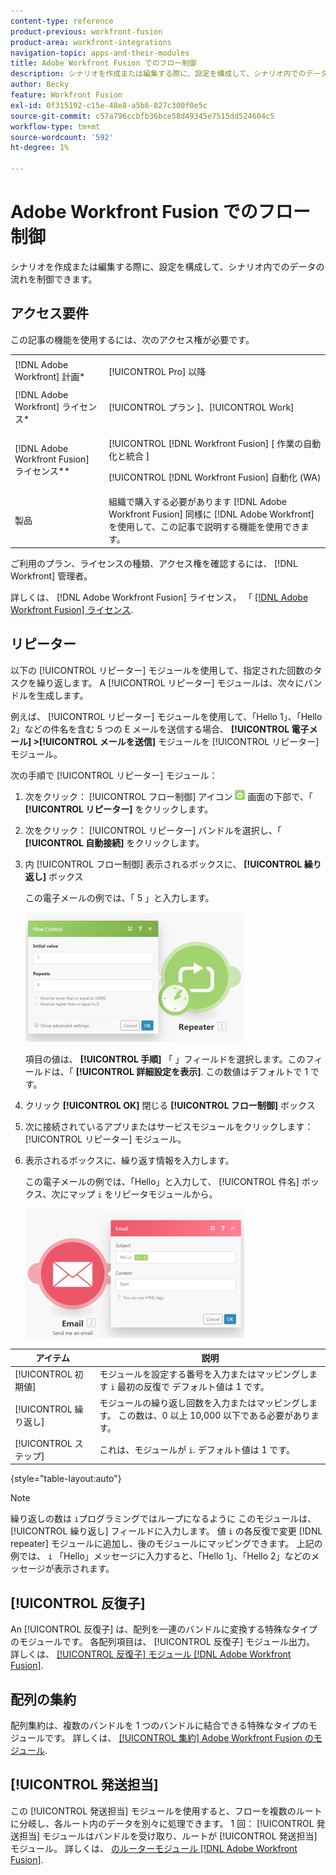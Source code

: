```yaml
---
content-type: reference
product-previous: workfront-fusion
product-area: workfront-integrations
navigation-topic: apps-and-their-modules
title: Adobe Workfront Fusion でのフロー制御
description: シナリオを作成または編集する際に、設定を構成して、シナリオ内でのデータの流れを制御できます。
author: Becky
feature: Workfront Fusion
exl-id: 0f315192-c15e-48e8-a5b6-827c300f0e5c
source-git-commit: c57a796ccbfb36bce58d49345e7515dd524604c5
workflow-type: tm+mt
source-wordcount: '592'
ht-degree: 1%

---
```


# Adobe Workfront Fusion でのフロー制御

シナリオを作成または編集する際に、設定を構成して、シナリオ内でのデータの流れを制御できます。

## アクセス要件

この記事の機能を使用するには、次のアクセス権が必要です。

<table style="table-layout:auto"> 
 <col> 
 <col> 
 <tbody> 
  <tr> 
   <td role="rowheader">[!DNL Adobe Workfront] 計画*</td>
  <td> <p>[!UICONTROL Pro] 以降</p> </td>
  </tr> 
  <tr data-mc-conditions=""> 
   <td role="rowheader">[!DNL Adobe Workfront] ライセンス*</td>
   <td> <p>[!UICONTROL プラン ]、[!UICONTROL Work]</p> </td> 
  </tr> 
  <tr> 
   <td role="rowheader">[!DNL Adobe Workfront Fusion] ライセンス**</td> 
   <td> <p>[!UICONTROL [!DNL Workfront Fusion] [ 作業の自動化と統合 ] </p>   <p>[!UICONTROL [!DNL Workfront Fusion] 自動化 (WA)</p>  </td> 
  </tr> 
  <tr> 
   <td role="rowheader">製品</td> 
   <td>組織で購入する必要があります [!DNL Adobe Workfront Fusion] 同様に [!DNL Adobe Workfront] を使用して、この記事で説明する機能を使用できます。</td> 
  </tr> 
 </tbody> 
</table>

ご利用のプラン、ライセンスの種類、アクセス権を確認するには、 [!DNL Workfront] 管理者。

詳しくは、 [!DNL Adobe Workfront Fusion] ライセンス， 「 [[!DNL Adobe Workfront Fusion] ライセンス](../../workfront-fusion/get-started/license-automation-vs-integration.md).

## リピーター

以下の [!UICONTROL リピーター] モジュールを使用して、指定された回数のタスクを繰り返します。 A [!UICONTROL リピーター] モジュールは、次々にバンドルを生成します。

例えば、 [!UICONTROL リピーター] モジュールを使用して、「Hello 1」、「Hello 2」などの件名を含む 5 つの E メールを送信する場合、 **[!UICONTROL 電子メール] >[!UICONTROL メールを送信]** モジュールを [!UICONTROL リピーター] モジュール。

次の手順で [!UICONTROL リピーター] モジュール：

1. 次をクリック： [!UICONTROL フロー制御] アイコン ![](assets/flow-control-icon.gif) 画面の下部で、「 **[!UICONTROL リピーター]** をクリックします。
1. 次をクリック： [!UICONTROL リピーター] バンドルを選択し、「 **[!UICONTROL 自動接続]** をクリックします。
1. 内 [!UICONTROL フロー制御] 表示されるボックスに、 **[!UICONTROL 繰り返し]** ボックス

   この電子メールの例では、「 5 」と入力します。

   ![](assets/repeater-2-350x207.png)

   項目の値は、 **[!UICONTROL 手順]** 「 」フィールドを選択します。このフィールドは、「 **[!UICONTROL 詳細設定を表示]**. この数値はデフォルトで 1 です。

1. クリック **[!UICONTROL OK]** 閉じる **[!UICONTROL フロー制御]** ボックス

1. 次に接続されているアプリまたはサービスモジュールをクリックします： [!UICONTROL リピーター] モジュール。
1. 表示されるボックスに、繰り返す情報を入力します。

   この電子メールの例では、「Hello」と入力して、 [!UICONTROL 件名] ボックス、次にマップ `i` をリピータモジュールから。

   ![](assets/repeater-3-350x207.png)

| アイテム | 説明 |
|---|---|
| [!UICONTROL 初期値] | モジュールを設定する番号を入力またはマッピングします `i` 最初の反復で デフォルト値は 1 です。 |
| [!UICONTROL 繰り返し] | モジュールの繰り返し回数を入力またはマッピングします。 この数は、0 以上 10,000 以下である必要があります。 |
| [!UICONTROL ステップ] | これは、モジュールが `i`. デフォルト値は 1 です。 |

{style=&quot;table-layout:auto&quot;}

>[!NOTE]
>
>繰り返しの数は `i`プログラミングではループになるように このモジュールは、 [!UICONTROL 繰り返し] フィールドに入力します。 値 `i` の各反復で変更 [!DNL repeater] モジュールに追加し、後のモジュールにマッピングできます。 上記の例では、 `i` 「Hello」メッセージに入力すると、「Hello 1」、「Hello 2」などのメッセージが表示されます。

## [!UICONTROL 反復子]

An [!UICONTROL 反復子] は、配列を一連のバンドルに変換する特殊なタイプのモジュールです。 各配列項目は、 [!UICONTROL 反復子] モジュール出力。 詳しくは、 [[!UICONTROL 反復子] モジュール [!DNL Adobe Workfront Fusion]](../../workfront-fusion/modules/iterator-module.md).

## 配列の集約

配列集約は、複数のバンドルを 1 つのバンドルに結合できる特殊なタイプのモジュールです。 詳しくは、 [[!UICONTROL 集約] Adobe Workfront Fusion のモジュール](../../workfront-fusion/modules/aggregator-module.md).

## [!UICONTROL 発送担当]

この [!UICONTROL 発送担当] モジュールを使用すると、フローを複数のルートに分岐し、各ルート内のデータを別々に処理できます。 1 回： [!UICONTROL 発送担当] モジュールはバンドルを受け取り、ルートが [!UICONTROL 発送担当] モジュール。 詳しくは、 [のルーターモジュール [!DNL Adobe Workfront Fusion]](../../workfront-fusion/modules/router-module.md).

<!--
<div data-mc-conditions="QuicksilverOrClassic.Draft mode">
<h2>Directives</h2>
<p>The error handling directives allow you to control how your scenario reacts to errors. For more information, see <a href="../../workfront-fusion/errors/advanced-error-handling.md" class="MCXref xref">Advanced error handling in Adobe Workfront Fusion</a> and <a href="../../workfront-fusion/errors/directives-for-error-handling.md" class="MCXref xref">Directives for error handling in Adobe Workfront Fusion</a>.</p>
</div>
-->
